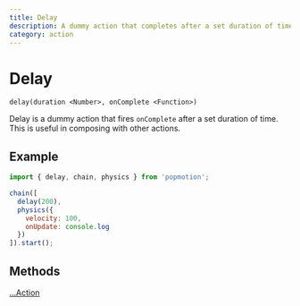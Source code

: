 ```yaml
---
title: Delay
description: A dummy action that completes after a set duration of time.
category: action
---
```


# Delay

`delay(duration <Number>, onComplete <Function>)`

Delay is a dummy action that fires `onComplete` after a set duration of time. This is useful in composing with other actions.

## Example

```javascript
import { delay, chain, physics } from 'popmotion';

chain([
  delay(200),
  physics({
    velocity: 100,
    onUpdate: console.log
  })
]).start();
```

## Methods

[...Action](action)

